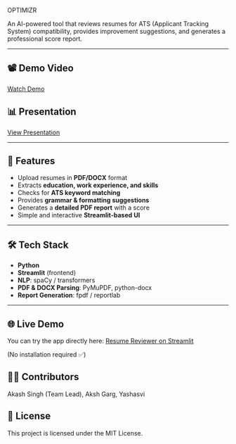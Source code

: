 OPTIMIZR

An AI-powered tool that reviews resumes for ATS (Applicant Tracking System) compatibility, provides improvement suggestions, and generates a professional score report.

---

## 📽️ Demo Video
[Watch Demo](<PASTE GOOGLE DRIVE VIDEO LINK HERE>)

## 📊 Presentation
[View Presentation](<PASTE GOOGLE DRIVE PRESENTATION LINK HERE>)

---

## 🚀 Features
- Upload resumes in **PDF/DOCX** format
- Extracts **education, work experience, and skills**
- Checks for **ATS keyword matching**
- Provides **grammar & formatting suggestions**
- Generates a **detailed PDF report** with a score
- Simple and interactive **Streamlit-based UI**

---

## 🛠️ Tech Stack
- **Python**
- **Streamlit** (frontend)
- **NLP**: spaCy / transformers
- **PDF & DOCX Parsing**: PyMuPDF, python-docx
- **Report Generation**: fpdf / reportlab

---

## 🌐 Live Demo
You can try the app directly here: [Resume Reviewer on Streamlit](https://optimizer-ai.streamlit.app/)

(No installation required ✅)

## 👨‍💻 Contributors

Akash Singh (Team Lead),
Aksh Garg,
Yashasvi

## 📜 License

This project is licensed under the MIT License.




